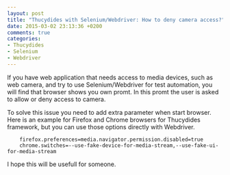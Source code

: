 ```yaml
---
layout: post
title: "Thucydides with Selenium/Webdriver: How to deny camera access?"
date: 2015-03-02 23:13:36 +0200
comments: true
categories: 
- Thucydides 
- Selenium 
- Webdriver 
---
```

If you have web application that needs access to media devices, such as web camera,
and try to use Selenium/Webdriver for test automation, you will find that browser shows you own promt.
In this promt the user is asked to allow or deny access to camera.

To solve this issue you need to add extra parameter when start browser.
Here is an example for Firefox and Chrome browsers for Thucydides framework,
but you can use those options directly with Webdriver.
```properties thucydides.properties
	firefox.preferences=media.navigator.permission.disabled=true
	chrome.switches=--use-fake-device-for-media-stream,--use-fake-ui-for-media-stream
``` 
I hope this will be usefull for someone.